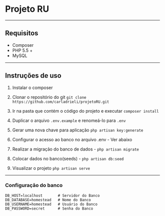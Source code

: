 # Projeto RU

---
## Requisitos
* Composer
* PHP 5.5 +
* MySQL


---
## Instruções de uso

1. Instalar o composer

2. Clonar o repositório do git `git clone https://github.com/carladrieli/projetoRU.git`

3. Ir na pasta que contém o código do projeto e executar `composer install`

4. Duplicar o arquivo `.env.example` e renomeá-lo para `.env`

5. Gerar uma nova chave para aplicação `php artisan key:generate`

6. Configurar o acesso ao banco no arquivo .env - Ver abaixo

7. Realizar a migração do banco de dados - `php artisan migrate`

8. Colocar dados no banco(seeds) - `php artisan db:seed`

9. Visualizar o projeto `php artisan serve`


---
### Configuração do banco
```
DB_HOST=localhost       # Servidor do Banco
DB_DATABASE=homestead   # Nome do Banco
DB_USERNAME=homestead   # Usuário do Banco
DB_PASSWORD=secret      # Senha do Banco
```
